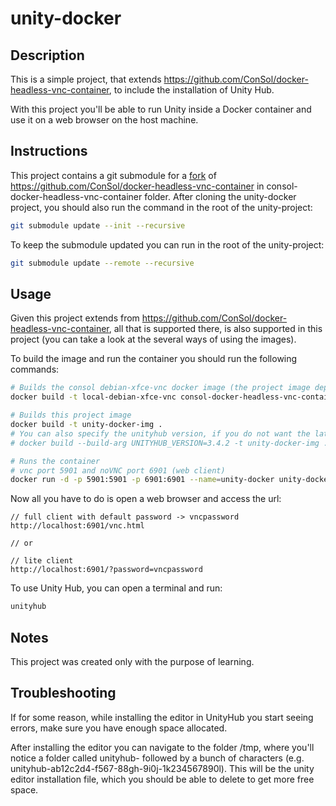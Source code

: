 # unity-docker

## Description
This is a simple project, that extends https://github.com/ConSol/docker-headless-vnc-container, to include the installation of Unity Hub.

With this project you'll be able to run Unity inside a Docker container and use it on a web browser on the host machine.

## Instructions

This project contains a git submodule for a [fork](https://github.com/RuiSanches/docker-headless-vnc-container) of https://github.com/ConSol/docker-headless-vnc-container in consol-docker-headless-vnc-container folder. After cloning the unity-docker project, you should also run the command in the root of the unity-project:

```sh
git submodule update --init --recursive
```

To keep the submodule updated you can run in the root of the unity-project:

```sh
git submodule update --remote --recursive
```

## Usage

Given this project extends from https://github.com/ConSol/docker-headless-vnc-container, all that is supported there, is also supported in this project (you can take a look at the several ways of using the images).

To build the image and run the container you should run the following commands:

```sh
# Builds the consol debian-xfce-vnc docker image (the project image depends on this one)
docker build -t local-debian-xfce-vnc consol-docker-headless-vnc-container -f consol-docker-headless-vnc-container/Dockerfile.debian-xfce-vnc

# Builds this project image
docker build -t unity-docker-img .
# You can also specify the unityhub version, if you do not want the latest
# docker build --build-arg UNITYHUB_VERSION=3.4.2 -t unity-docker-img .

# Runs the container
# vnc port 5901 and noVNC port 6901 (web client)
docker run -d -p 5901:5901 -p 6901:6901 --name=unity-docker unity-docker-img
```

Now all you have to do is open a web browser and access the url:
```http
// full client with default password -> vncpassword
http://localhost:6901/vnc.html

// or

// lite client
http://localhost:6901/?password=vncpassword
```

To use Unity Hub, you can open a terminal and run:
```sh
unityhub
```

## Notes

This project was created only with the purpose of learning.

## Troubleshooting

If for some reason, while installing the editor in UnityHub you start seeing errors, make sure you have enough space allocated.

After installing the editor you can navigate to the folder /tmp, where you'll notice a folder called unityhub- followed by a bunch of characters (e.g. unityhub-ab12c2d4-f567-88gh-9i0j-1k234567890l). This will be the unity editor installation file, which you should be able to delete to get more free space.
